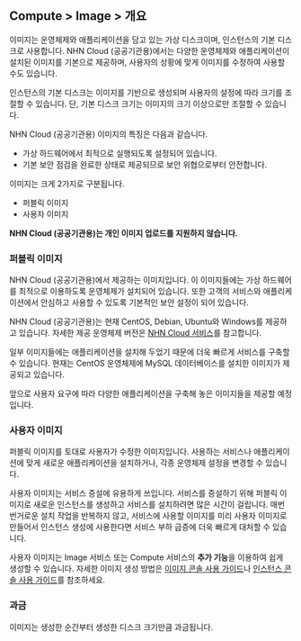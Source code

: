 ## Compute > Image > 개요

이미지는 운영체제와 애플리케이션을 담고 있는 가상 디스크이며, 인스턴스의 기본 디스크로 사용합니다. NHN Cloud (공공기관용)에서는 다양한 운영체제와 애플리케이션이 설치된 이미지를 기본으로 제공하며, 사용자의 상황에 맞게 이미지를 수정하여 사용할 수도 있습니다.

인스턴스의 기본 디스크는 이미지를 기반으로 생성되며 사용자의 설정에 따라 크기를 조절할 수 있습니다. 단, 기본 디스크 크기는 이미지의 크기 이상으로만 조절할 수 있습니다.

NHN Cloud (공공기관용) 이미지의 특징은 다음과 같습니다.

- 가상 하드웨어에서 최적으로 실행되도록 설정되어 있습니다.
- 기본 보안 점검을 완료한 상태로 제공되므로 보안 위협으로부터 안전합니다.

이미지는 크게 2가지로 구분됩니다.

* 퍼블릭 이미지
* 사용자 이미지

**NHN Cloud (공공기관용)는 개인 이미지 업로드를 지원하지 않습니다.**

### 퍼블릭 이미지

NHN Cloud (공공기관용)에서 제공하는 이미지입니다. 이 이미지들에는 가상 하드웨어를 최적으로 이용하도록 운영체제가 설치되어 있습니다. 또한 고객의 서비스와 애플리케이션에서 안심하고 사용할 수 있도록 기본적인 보안 설정이 되어 있습니다.

NHN Cloud (공공기관용)는 현재 CentOS, Debian, Ubuntu와 Windows를 제공하고 있습니다. 자세한 제공 운영체제 버전은 [NHN Cloud 서비스](https://gov.toast.com/service/compute/instance)를 참고합니다.

일부 이미지들에는 애플리케이션을 설치해 두었기 때문에 더욱 빠르게 서비스를 구축할 수 있습니다. 현재는 CentOS 운영체제에 MySQL 데이터베이스를 설치한 이미지가 제공되고 있습니다.

앞으로 사용자 요구에 따라 다양한 애플리케이션을 구축해 놓은 이미지들을 제공할 예정입니다.

### 사용자 이미지

퍼블릭 이미지를 토대로 사용자가 수정한 이미지입니다. 사용하는 서비스나 애플리케이션에 맞게 새로운 애플리케이션을 설치하거나, 각종 운영체제 설정을 변경할 수 있습니다.

사용자 이미지는 서비스 증설에 유용하게 쓰입니다. 서비스를 증설하기 위해 퍼블릭 이미지로 새로운 인스턴스를 생성하고 서비스를 설치하려면 많은 시간이 걸립니다. 매번 번거로운 설치 작업을 반복하지 않고, 서비스에 사용할 이미지를 미리 사용자 이미지로 만들어서 인스턴스 생성에 사용한다면 서비스 부하 급증에 더욱 빠르게 대처할 수 있습니다.

사용자 이미지는 Image 서비스 또는 Compute 서비스의 **추가 기능**을 이용하여 쉽게 생성할 수 있습니다. 자세한 이미지 생성 방법은 [이미지 콘솔 사용 가이드](/Compute/Image/ko/console-guide/)나 [인스턴스 콘솔 사용 가이드](/Compute/Instance/ko/console-guide/)를 참조하세요.

### 과금

이미지는 생성한 순간부터 생성한 디스크 크기만큼 과금됩니다.
